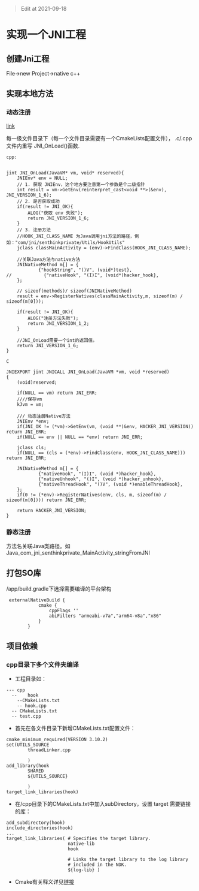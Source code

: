 > Edit at 2021-09-18

# 实现一个JNI工程

## 创建Jni工程

File->new Project->native c++

## 实现本地方法
### 动态注册
[link](https://juejin.cn/post/6844904192780271630#heading-37)

每一级文件目录下（每一个文件目录需要有一个CmakeLists配置文件），
.c/.cpp文件内重写 JNI_OnLoad()函数.

```
cpp:


jint JNI_OnLoad(JavaVM* vm, void* reserved){
    JNIEnv* env = NULL;
    // 1. 获取 JNIEnv，这个地方要注意第一个参数是个二级指针
    int result = vm->GetEnv(reinterpret_cast<void **>(&env), JNI_VERSION_1_6);
    // 2. 是否获取成功
    if(result != JNI_OK){
        ALOG("获取 env 失败");
        return JNI_VERSION_1_6;
    }
    // 3. 注册方法
    //HOOK_JNI_CLASS_NAME 为Java调用jni方法的路径，例如："com/jni/senthinkprivate/Utils/HookUtils"
    jclass classMainActivity = (env)->FindClass(HOOK_JNI_CLASS_NAME);

    //关联Java方法与native方法
    JNINativeMethod m[] = {
            {"hookString", "()V", (void*)test},
//            {"nativeHook", "(I)I", (void*)hacker_hook},
    };

    // sizeof(methods)/ sizeof(JNINativeMethod)
    result = env->RegisterNatives(classMainActivity,m, sizeof(m) / sizeof(m[0]));

    if(result != JNI_OK){
        ALOG("注册方法失败");
        return JNI_VERSION_1_2;
    }

    //JNI_OnLoad需要一个int的返回值。
    return JNI_VERSION_1_6;
}

```

```
C

JNIEXPORT jint JNICALL JNI_OnLoad(JavaVM *vm, void *reserved)
{
    (void)reserved;

    if(NULL == vm) return JNI_ERR;
    ////保存vm
    kJvm = vm;

    /// 动态注册Native方法
    JNIEnv *env;
    if(JNI_OK != (*vm)->GetEnv(vm, (void **)&env, HACKER_JNI_VERSION)) return JNI_ERR;
    if(NULL == env || NULL == *env) return JNI_ERR;

    jclass cls;
    if(NULL == (cls = (*env)->FindClass(env, HOOK_JNI_CLASS_NAME))) return JNI_ERR;

    JNINativeMethod m[] = {
            {"nativeHook", "(I)I", (void *)hacker_hook},
            {"nativeUnhook", "()I", (void *)hacker_unhook},
            {"nativeThreadHook", "()V", (void *)enableThreadHook},
    };
    if(0 != (*env)->RegisterNatives(env, cls, m, sizeof(m) / sizeof(m[0]))) return JNI_ERR;

    return HACKER_JNI_VERSION;
}
```

### 静态注册

方法名关联Java类路径。如Java_com_jni_senthinkprivate_MainActivity_stringFromJNI

## 打包SO库

/app/build.gradle下选择需要编译的平台架构

```
 externalNativeBuild {
            cmake {
                cppFlags ''
                abiFilters "armeabi-v7a","arm64-v8a","x86"
            }
        }
```

## 项目依赖

### cpp目录下多个文件夹编译

- 工程目录如：

```
--- cpp
  --	hook
  	--CMakeLists.txt
  	-- hook.cpp
  -- CMakeLists.txt
  -- test.cpp
```

-  首先在各文件目录下新增CMakeLists.txt配置文件：

```
cmake_minimum_required(VERSION 3.10.2)
set(UTILS_SOURCE
        threadLinker.cpp

        )
add_library(hook
        SHARED
        ${UTILS_SOURCE}

        )
target_link_libraries(hook)
```

- 在/cpp目录下的CMakeLists.txt中加入subDirectory，设置 target 需要链接的库：

```
add_subdirectory(hook)
include_directories(hook)
...
target_link_libraries( # Specifies the target library.
                       native-lib
                       hook

                       # Links the target library to the log library
                       # included in the NDK.
                       ${log-lib} )
```

- Cmake有关释义详见[链接](https://blog.csdn.net/afei__/article/details/81201039)


